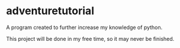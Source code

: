 # adventuretutorial

A program created to further increase my knowledge of python.

This project will be done in my free time, so it may never be finished.
